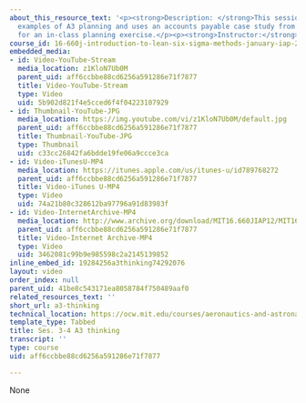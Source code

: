 ```yaml
---
about_this_resource_text: '<p><strong>Description: </strong>This session presents
  examples of A3 planning and uses an accounts payable case study from Rockwell Collins
  for an in-class planning exercise.</p><p><strong>Instructor:</strong> Annalisa Weigel</p>'
course_id: 16-660j-introduction-to-lean-six-sigma-methods-january-iap-2012
embedded_media:
- id: Video-YouTube-Stream
  media_location: z1KloN7Ub0M
  parent_uid: aff6ccbbe88cd6256a591286e71f7877
  title: Video-YouTube-Stream
  type: Video
  uid: 5b902d821f4e5cced6f4f04223107929
- id: Thumbnail-YouTube-JPG
  media_location: https://img.youtube.com/vi/z1KloN7Ub0M/default.jpg
  parent_uid: aff6ccbbe88cd6256a591286e71f7877
  title: Thumbnail-YouTube-JPG
  type: Thumbnail
  uid: c33cc26842fa6bdde19fe06a9ccce3ca
- id: Video-iTunesU-MP4
  media_location: https://itunes.apple.com/us/itunes-u/id789768272
  parent_uid: aff6ccbbe88cd6256a591286e71f7877
  title: Video-iTunes U-MP4
  type: Video
  uid: 74a21b80c328612ba97796a91d83983f
- id: Video-InternetArchive-MP4
  media_location: http://www.archive.org/download/MIT16.660JIAP12/MIT16_660JIAP12_ses3-4_300k.mp4
  parent_uid: aff6ccbbe88cd6256a591286e71f7877
  title: Video-Internet Archive-MP4
  type: Video
  uid: 3462081c99b9e985598c2a2145139852
inline_embed_id: 19284256a3thinking74292076
layout: video
order_index: null
parent_uid: 41be8c543171ea8058784f750489aaf0
related_resources_text: ''
short_url: a3-thinking
technical_location: https://ocw.mit.edu/courses/aeronautics-and-astronautics/16-660j-introduction-to-lean-six-sigma-methods-january-iap-2012/lecture-videos/a3-thinking
template_type: Tabbed
title: Ses. 3-4 A3 thinking
transcript: ''
type: course
uid: aff6ccbbe88cd6256a591286e71f7877

---
```

None